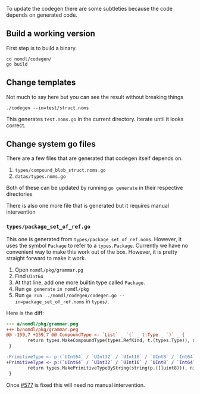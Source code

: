 To update the codegen there are some subtleties because the code depends on generated code.

## Build a working version

First step is to build a binary.

```
cd nomdl/codegen/
go build
```

## Change templates

Not much to say here but you can see the result without breaking things

```
./codegen --in=test/struct.noms
```

This generates `test.noms.go` in the current directory. Iterate until it looks correct.

## Change system go files

There are a few files that are generated that codegen itself depends on.

1. `types/compound_blob_struct.noms.go`
1. `datas/types.noms.go`

Both of these can be updated by running `go generate` in their respective directories

There is also one more file that is generated but it requires manual intervention

### `types/package_set_of_ref.go`

This one is generated from `types/package_set_of_ref.noms`. However, it uses the symbol
`Package` to refer to a `types.Package`. Currently we have no convenient way to make this work
out of the box. However, it is pretty straight forward to make it work.

1. Open `nomdl/pkg/grammar.pg`
2. Find `UInt64`
3. At that line, add one more builtin type called `Package`.
4. Run `go generate` `in nomdl/pkg`
5. Run `go run ../nomdl/codegen/codegen.go --in=package_set_of_ref.noms` in `types/`.

Here is the diff:

```diff
--- a/nomdl/pkg/grammar.peg
+++ b/nomdl/pkg/grammar.peg
@@ -159,7 +159,7 @@ CompoundType <- `List` _ `(` _ t:Type _ `)` _ {
        return types.MakeCompoundType(types.RefKind, t.(types.Type)), nil
 }

-PrimitiveType <- p:(`UInt64` / `UInt32` / `UInt16` / `UInt8` / `Int64` / `Int32` / `Int16` / `Int8` / `Float64` / `Float32` / `Bool` / `String` / `Blob` / `Value` / `Type`) {
+PrimitiveType <- p:(`UInt64` / `UInt32` / `UInt16` / `UInt8` / `Int64` / `Int32` / `Int16` / `Int8` / `Float64` / `Float32` / `Bool` / `String` / `Blob` / `Value` / `Type` / `Package`) {
        return types.MakePrimitiveTypeByString(string(p.([]uint8))), nil
 }
 ```

 Once [#577](https://github.com/attic-labs/noms/issues/577) is fixed this will need no manual intervention.
